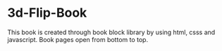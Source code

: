 # 3d-Flip-Book
This book is created through book block library by using html, csss and javascript. Book pages open from bottom to top.
